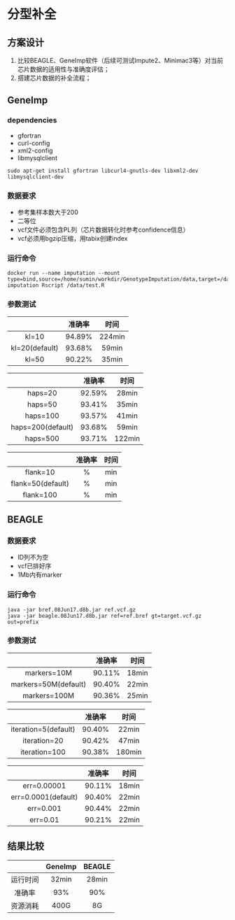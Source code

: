 # 分型补全

## 方案设计

1. 比较BEAGLE、GeneImp软件（后续可测试Impute2、Minimac3等）对当前芯片数据的适用性与准确度评估；
2. 搭建芯片数据的补全流程；

## GeneImp
### dependencies
* gfortran
* curl-config
* xml2-config
* libmysqlclient

```
sudo apt-get install gfortran libcurl4-gnutls-dev libxml2-dev libmysqlclient-dev
```

### 数据要求
- 参考集样本数大于200
- 二等位
- vcf文件必须包含PL列（芯片数据转化时参考confidence信息）
- vcf必须用bgzip压缩，用tabix创建index

### 运行命令
```
docker run --name imputation --mount type=bind,source=/home/sumin/workdir/GenotypeImputation/data,target=/data imputation Rscript /data/test.R
```
### 参数测试
| | 准确率 | 时间 |
| :---: | :---: | :---: |
| kl=10| 94.89% |224min|
| kl=20(default) | 93.68% | 59min  |
| kl=50 | 90.22% | 35min |

| | 准确率 | 时间 |
| :---: | :---: | :---: |
| haps=20 | 92.59% | 28min |
| haps=50 | 93.41% | 35min |
| haps=100 | 93.57% | 41min |
| haps=200(default) | 93.68% | 59min |
| haps=500 | 93.71% | 122min |

| | 准确率 | 时间 |
| :---: | :---: | :---: |
| flank=10 | % | min |
| flank=50(default) | % | min |
| flank=100 | % | min |



## BEAGLE
### 数据要求
- ID列不为空
- vcf已排好序
- 1Mb内有marker

### 运行命令
```
java -jar bref.08Jun17.d8b.jar ref.vcf.gz
java -jar beagle.08Jun17.d8b.jar ref=ref.bref gt=target.vcf.gz out=prefix
```
### 参数测试
| | 准确率 | 时间 |
| :---: | :---: | :---: |
| markers=10M| 90.11% | 18min |
| markers=50M(default) | 90.40% | 22min |
| markers=100M | 90.36% | 25min |

| | 准确率 | 时间 |
| :---: | :---: | :---: |
| iteration=5(default) | 90.40% | 22min|
| iteration=20 | 90.42% | 47min |
| iteration=100 | 90.38% | 180min |

| | 准确率 | 时间 |
| :---: | :---: | :---: |
| err=0.00001| 90.11% | 18min |
| err=0.0001(default) | 90.40% | 22min |
| err=0.001 | 90.44% | 22min |
| err=0.01 | 90.21% | 22min |


## 结果比较
| | GeneImp | BEAGLE |
| :---: | :---: | :---: |
| 运行时间 | 32min | 28min |
| 准确率 | 93% | 90% |
| 资源消耗|400G|8G|
